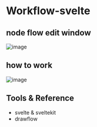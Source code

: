 # Workflow-svelte

## node flow edit window

![image](https://user-images.githubusercontent.com/23301850/179433152-5e3ee5bf-7092-46ac-a204-ff52e25cacd3.png)

## how to work

![image](https://user-images.githubusercontent.com/23301850/179434741-66d11f94-07b6-4811-9984-3d65d01dcbd3.png)

## Tools & Reference

- svelte & sveltekit
- drawflow
